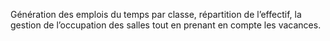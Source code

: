 Génération des emplois du temps par classe, répartition de l’effectif, la gestion de l’occupation des
salles tout en prenant en compte les vacances.
